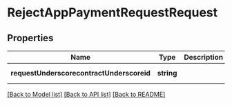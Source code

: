 # RejectAppPaymentRequestRequest

## Properties
Name | Type | Description | Notes
------------ | ------------- | ------------- | -------------
**requestUnderscorecontractUnderscoreid** | **string** |  | [default to null]

[[Back to Model list]](../README.md#documentation-for-models) [[Back to API list]](../README.md#documentation-for-api-endpoints) [[Back to README]](../README.md)



